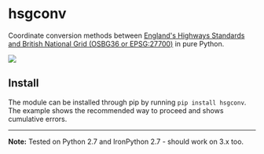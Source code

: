 # hsgconv
Coordinate conversion methods between [England's Highways Standards and British National Grid (OSBG36 or EPSG:27700)][1] in pure Python.

![][hestandardgrids]

## Install
The module can be installed through pip by running ```pip install hsgconv```. The example shows the recommended way to proceed and shows  cumulative errors.

___

**Note:** Tested on Python 2.7 and IronPython 2.7 - should work on 3.x too.

[1]: http://www.standardsforhighways.co.uk/ha/standards/ians/pdfs/ian99.pdf "Standards for Highways"
[hestandardgrids]: https://github.com/ccampanile/hsgconv/raw/master/examples/localgrids.PNG
